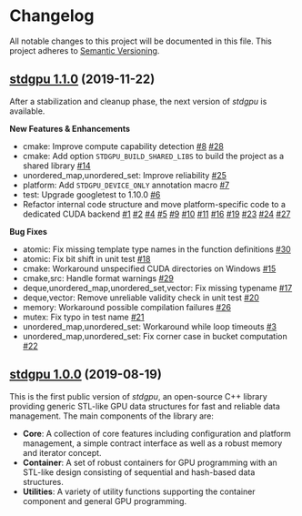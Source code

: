 # Changelog

All notable changes to this project will be documented in this file. This project adheres to [Semantic Versioning](http://semver.org/).


## [stdgpu 1.1.0](https://github.com/stotko/stdgpu/releases/tag/1.1.0) (2019-11-22)

After a stabilization and cleanup phase, the next version of *stdgpu* is available.

**New Features & Enhancements**

- cmake: Improve compute capability detection [\#8](https://github.com/stotko/stdgpu/pull/8) [\#28](https://github.com/stotko/stdgpu/pull/28)
- cmake: Add option `STDGPU_BUILD_SHARED_LIBS` to build the project as a shared library [\#14](https://github.com/stotko/stdgpu/pull/14)
- unordered_map,unordered_set: Improve reliability [\#25](https://github.com/stotko/stdgpu/pull/25)
- platform: Add `STDGPU_DEVICE_ONLY` annotation macro [\#7](https://github.com/stotko/stdgpu/pull/7)
- test: Upgrade googletest to 1.10.0 [\#6](https://github.com/stotko/stdgpu/pull/6)
- Refactor internal code structure and move platform-specific code to a dedicated CUDA backend [\#1](https://github.com/stotko/stdgpu/pull/1) [\#2](https://github.com/stotko/stdgpu/pull/2) [\#4](https://github.com/stotko/stdgpu/pull/4) [\#5](https://github.com/stotko/stdgpu/pull/5) [\#9](https://github.com/stotko/stdgpu/pull/9) [\#10](https://github.com/stotko/stdgpu/pull/10) [\#11](https://github.com/stotko/stdgpu/pull/11) [\#16](https://github.com/stotko/stdgpu/pull/16) [\#19](https://github.com/stotko/stdgpu/pull/19) [\#23](https://github.com/stotko/stdgpu/pull/23) [\#24](https://github.com/stotko/stdgpu/pull/24) [\#27](https://github.com/stotko/stdgpu/pull/27)

**Bug Fixes**

- atomic: Fix missing template type names in the function definitions [\#30](https://github.com/stotko/stdgpu/pull/30)
- atomic: Fix bit shift in unit test [\#18](https://github.com/stotko/stdgpu/pull/18)
- cmake: Workaround unspecified CUDA directories on Windows [\#15](https://github.com/stotko/stdgpu/pull/15)
- cmake,src: Handle format warnings [\#29](https://github.com/stotko/stdgpu/pull/29)
- deque,unordered_map,unordered_set,vector: Fix missing typename [\#17](https://github.com/stotko/stdgpu/pull/17)
- deque,vector: Remove unreliable validity check in unit test [\#20](https://github.com/stotko/stdgpu/pull/20)
- memory: Workaround possible compilation failures [\#26](https://github.com/stotko/stdgpu/pull/26)
- mutex: Fix typo in test name [\#21](https://github.com/stotko/stdgpu/pull/21)
- unordered_map,unordered_set: Workaround while loop timeouts [\#3](https://github.com/stotko/stdgpu/pull/3)
- unordered_map,unordered_set: Fix corner case in bucket computation [\#22](https://github.com/stotko/stdgpu/pull/22)


## [stdgpu 1.0.0](https://github.com/stotko/stdgpu/releases/tag/1.0.0) (2019-08-19)

This is the first public version of *stdgpu*, an open-source C++ library providing generic STL-like GPU data structures for fast and reliable data management. The main components of the library are:

- **Core**: A collection of core features including configuration and platform management, a simple contract interface as well as a robust memory and iterator concept.
- **Container**: A set of robust containers for GPU programming with an STL-like design consisting of sequential and hash-based data structures.
- **Utilities**: A variety of utility functions supporting the container component and general GPU programming.
